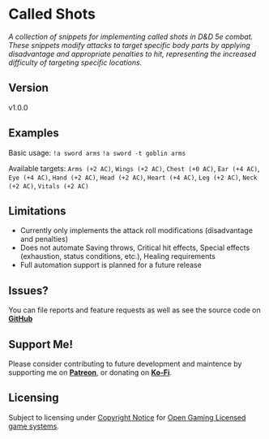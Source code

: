 # Called Shots

*A collection of snippets for implementing called shots in D&D 5e combat. These snippets modify attacks to target specific body parts by applying disadvantage and appropriate penalties to hit, representing the increased difficulty of targeting specific locations.*

## Version
v1.0.0

## Examples
Basic usage:
`!a sword arms`
`!a sword -t goblin arms`

Available targets: `Arms (+2 AC)`, `Wings (+2 AC)`, `Chest (+0 AC)`, `Ear (+4 AC)`, `Eye (+4 AC)`, `Hand (+2 AC)`, `Head (+2 AC)`, `Heart (+4 AC)`, `Leg (+2 AC)`, `Neck (+2 AC)`, `Vitals (+2 AC)`

## Limitations
- Currently only implements the attack roll modifications (disadvantage and penalties)
- Does not automate Saving throws, Critical hit effects, Special effects (exhaustion, status conditions, etc.), Healing requirements
- Full automation support is planned for a future release

## Issues?
You can file reports and feature requests as well as see the source code on [**GitHub**](https://github.com/fatestapestry/avrae-collections)

## Support Me!
Please consider contributing to future development and maintence by supporting me on [**Patreon**](https://www.patreon.com/fatestapestry), or donating on [**Ko-Fi**](https://ko-fi.com/noralf).

## Licensing
Subject to licensing under [Copyright Notice](https://www.5esrd.com/legal-information) for [Open Gaming Licensed game systems](https://opengamingnetwork.com/).